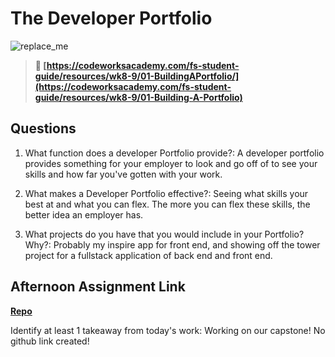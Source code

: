# The Developer Portfolio

![replace_me](https://codeworks.blob.core.windows.net/public/assets/img/illustrations/placeholder.svg)

> **📖 [https://codeworksacademy.com/fs-student-guide/resources/wk8-9/01-BuildingAPortfolio/](https://codeworksacademy.com/fs-student-guide/resources/wk8-9/01-Building-A-Portfolio)**

## Questions

1. What function does a developer Portfolio provide?: A developer portfolio provides something for your employer to look and go off of to see your skills and how far you've gotten with your work.

2. What makes a Developer Portfolio effective?: Seeing what skills your best at and what you can flex. The more you can flex these skills, the better idea an employer has.

3. What projects do you have that you would include in your Portfolio? Why?: Probably my inspire app for front end, and showing off the tower project for a fullstack application of back end and front end.

## Afternoon Assignment Link

**[Repo](https://github.com/LucasPlummer/<ASSIGNMENT_REPO>)**

Identify at least 1 takeaway from today's work: Working on our capstone! No github link created!

